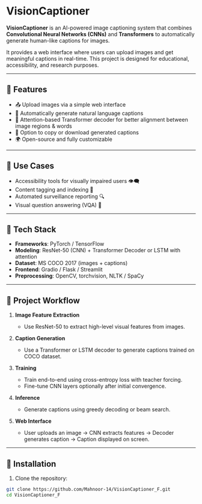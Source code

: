 # VisionCaptioner

**VisionCaptioner** is an AI-powered image captioning system that combines **Convolutional Neural Networks (CNNs)** and **Transformers** to automatically generate human-like captions for images.  

It provides a web interface where users can upload images and get meaningful captions in real-time. This project is designed for educational, accessibility, and research purposes.

---

## 🔹 Features

- 📤 Upload images via a simple web interface  
- 📝 Automatically generate natural language captions  
- 🎯 Attention-based Transformer decoder for better alignment between image regions & words  
- 💾 Option to copy or download generated captions  
- 🌍 Open-source and fully customizable  

---

## 🔹 Use Cases

- Accessibility tools for visually impaired users 👁️‍🗨️  
- Content tagging and indexing 📂  
- Automated surveillance reporting 🔍  
- Visual question answering (VQA) 🤖  

---

## 🔹 Tech Stack

- **Frameworks**: PyTorch / TensorFlow  
- **Modeling**: ResNet-50 (CNN) + Transformer Decoder or LSTM with attention  
- **Dataset**: MS COCO 2017 (images + captions)  
- **Frontend**: Gradio / Flask / Streamlit  
- **Preprocessing**: OpenCV, torchvision, NLTK / SpaCy  

---

## 🔹 Project Workflow

1. **Image Feature Extraction**  
   - Use ResNet-50 to extract high-level visual features from images.  

2. **Caption Generation**  
   - Use a Transformer or LSTM decoder to generate captions trained on COCO dataset.  

3. **Training**  
   - Train end-to-end using cross-entropy loss with teacher forcing.  
   - Fine-tune CNN layers optionally after initial convergence.  

4. **Inference**  
   - Generate captions using greedy decoding or beam search.  

5. **Web Interface**  
   - User uploads an image → CNN extracts features → Decoder generates caption → Caption displayed on screen.  

---

## 🔹 Installation

1. Clone the repository:
```bash
git clone https://github.com/Mahnoor-14/VisionCaptioner_F.git
cd VisionCaptioner_F
